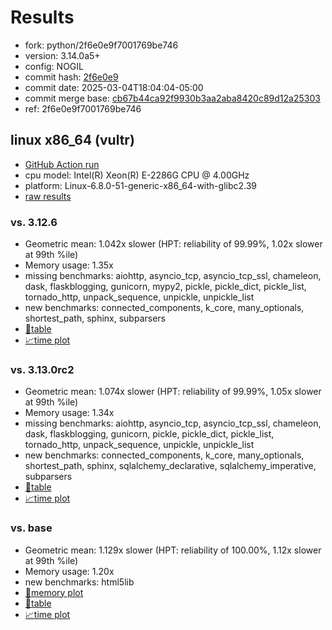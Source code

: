 # Results

- fork: python/2f6e0e9f7001769be746
- version: 3.14.0a5+
- config: NOGIL
- commit hash: [2f6e0e9](https://github.com/python/cpython/commit/2f6e0e9)
- commit date: 2025-03-04T18:04:04-05:00
- commit merge base: [cb67b44ca92f9930b3aa2aba8420c89d12a25303](https://github.com/python/cpython/commit/cb67b44ca92f9930b3aa2aba8420c89d12a25303)
- ref: 2f6e0e9f7001769be746

## linux x86_64 (vultr)

- [GitHub Action run](https://github.com/facebookexperimental/free-threading-benchmarking/actions/runs/13665665428)
- cpu model: Intel(R) Xeon(R) E-2286G CPU @ 4.00GHz
- platform: Linux-6.8.0-51-generic-x86_64-with-glibc2.39
- [raw results](bm-20250304-vultr-x86_64-python-2f6e0e9f7001769be746-3.14.0a5%2B-2f6e0e9.json)

### vs. 3.12.6

- Geometric mean: 1.042x slower (HPT: reliability of 99.99%, 1.02x slower at 99th %ile)
- Memory usage: 1.35x
- missing benchmarks: aiohttp, asyncio_tcp, asyncio_tcp_ssl, chameleon, dask, flaskblogging, gunicorn, mypy2, pickle, pickle_dict, pickle_list, tornado_http, unpack_sequence, unpickle, unpickle_list
- new benchmarks: connected_components, k_core, many_optionals, shortest_path, sphinx, subparsers
- [📄table](bm-20250304-vultr-x86_64-python-2f6e0e9f7001769be746-3.14.0a5%2B-2f6e0e9-vs-3.12.6.md)
- [📈time plot](bm-20250304-vultr-x86_64-python-2f6e0e9f7001769be746-3.14.0a5%2B-2f6e0e9-vs-3.12.6.svg)

### vs. 3.13.0rc2

- Geometric mean: 1.074x slower (HPT: reliability of 99.99%, 1.05x slower at 99th %ile)
- Memory usage: 1.34x
- missing benchmarks: aiohttp, asyncio_tcp, asyncio_tcp_ssl, chameleon, dask, flaskblogging, gunicorn, pickle, pickle_dict, pickle_list, tornado_http, unpack_sequence, unpickle, unpickle_list
- new benchmarks: connected_components, k_core, many_optionals, shortest_path, sphinx, sqlalchemy_declarative, sqlalchemy_imperative, subparsers
- [📄table](bm-20250304-vultr-x86_64-python-2f6e0e9f7001769be746-3.14.0a5%2B-2f6e0e9-vs-3.13.0rc2.md)
- [📈time plot](bm-20250304-vultr-x86_64-python-2f6e0e9f7001769be746-3.14.0a5%2B-2f6e0e9-vs-3.13.0rc2.svg)

### vs. base

- Geometric mean: 1.129x slower (HPT: reliability of 100.00%, 1.12x slower at 99th %ile)
- Memory usage: 1.20x
- new benchmarks: html5lib
- [🧠memory plot](bm-20250304-vultr-x86_64-python-2f6e0e9f7001769be746-3.14.0a5%2B-2f6e0e9-vs-base-mem.svg)
- [📄table](bm-20250304-vultr-x86_64-python-2f6e0e9f7001769be746-3.14.0a5%2B-2f6e0e9-vs-base.md)
- [📈time plot](bm-20250304-vultr-x86_64-python-2f6e0e9f7001769be746-3.14.0a5%2B-2f6e0e9-vs-base.svg)

